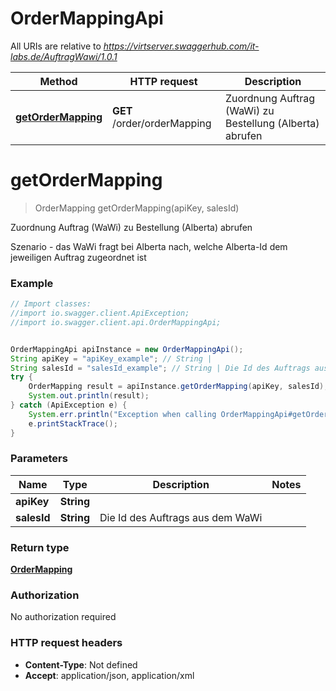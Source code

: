 # OrderMappingApi

All URIs are relative to *https://virtserver.swaggerhub.com/it-labs.de/AuftragWawi/1.0.1*

Method | HTTP request | Description
------------- | ------------- | -------------
[**getOrderMapping**](OrderMappingApi.md#getOrderMapping) | **GET** /order/orderMapping | Zuordnung Auftrag (WaWi) zu Bestellung (Alberta) abrufen

<a name="getOrderMapping"></a>
# **getOrderMapping**
> OrderMapping getOrderMapping(apiKey, salesId)

Zuordnung Auftrag (WaWi) zu Bestellung (Alberta) abrufen

Szenario - das WaWi fragt bei Alberta nach, welche Alberta-Id dem jeweiligen Auftrag zugeordnet ist

### Example
```java
// Import classes:
//import io.swagger.client.ApiException;
//import io.swagger.client.api.OrderMappingApi;


OrderMappingApi apiInstance = new OrderMappingApi();
String apiKey = "apiKey_example"; // String | 
String salesId = "salesId_example"; // String | Die Id des Auftrags aus dem WaWi
try {
    OrderMapping result = apiInstance.getOrderMapping(apiKey, salesId);
    System.out.println(result);
} catch (ApiException e) {
    System.err.println("Exception when calling OrderMappingApi#getOrderMapping");
    e.printStackTrace();
}
```

### Parameters

Name | Type | Description  | Notes
------------- | ------------- | ------------- | -------------
 **apiKey** | **String**|  |
 **salesId** | **String**| Die Id des Auftrags aus dem WaWi |

### Return type

[**OrderMapping**](OrderMapping.md)

### Authorization

No authorization required

### HTTP request headers

 - **Content-Type**: Not defined
 - **Accept**: application/json, application/xml

